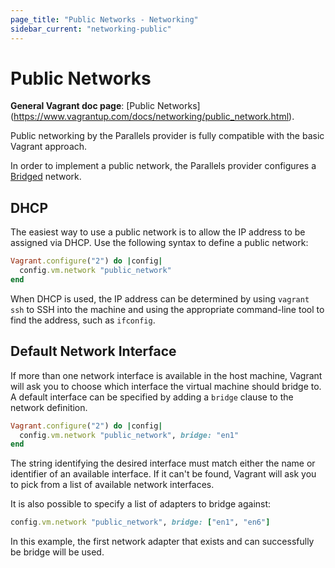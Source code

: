```yaml
---
page_title: "Public Networks - Networking"
sidebar_current: "networking-public"
---
```


# Public Networks

**General Vagrant doc page**: [Public Networks]
(https://www.vagrantup.com/docs/networking/public_network.html).

Public networking by the Parallels provider is fully compatible with the basic
Vagrant approach.

In order to implement a public network, the Parallels provider configures a
[Bridged](http://download.parallels.com/desktop/v13/docs/en_US/Parallels%20Desktop%20User's%20Guide/33015.htm)
network.

## DHCP

The easiest way to use a public network is to allow the IP address to be
assigned via DHCP. Use the following syntax to define a public network:

```ruby
Vagrant.configure("2") do |config|
  config.vm.network "public_network"
end
```

When DHCP is used, the IP address can be determined by using `vagrant ssh` to
SSH into the machine and using the appropriate command-line tool to find the
address, such as `ifconfig`.

## Default Network Interface

If more than one network interface is available in the host machine, Vagrant
will ask you to choose which interface the virtual machine should bridge to. A
default interface can be specified by adding a `bridge` clause to the network
definition.

```ruby
Vagrant.configure("2") do |config|
  config.vm.network "public_network", bridge: "en1"
end
```

The string identifying the desired interface must match either the name or 
identifier of an available interface. If it can't be found, Vagrant will ask you 
to pick from a list of available network interfaces.

It is also possible to specify a list of adapters to bridge against:

```ruby
config.vm.network "public_network", bridge: ["en1", "en6"]
```

In this example, the first network adapter that exists and can successfully be
bridge will be used.